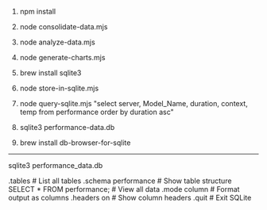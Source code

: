 1. npm install

2. node consolidate-data.mjs
3. node analyze-data.mjs
4. node generate-charts.mjs

5. brew install sqlite3

6. node store-in-sqlite.mjs

7. node query-sqlite.mjs "select server,  Model_Name, duration, context, temp from performance order by duration asc"

8. sqlite3 performance-data.db

9. brew install db-browser-for-sqlite




-------------------------------
sqlite3 performance_data.db

.tables                     # List all tables
.schema performance         # Show table structure
SELECT * FROM performance;  # View all data
.mode column                # Format output as columns
.headers on                 # Show column headers
.quit                       # Exit SQLite

